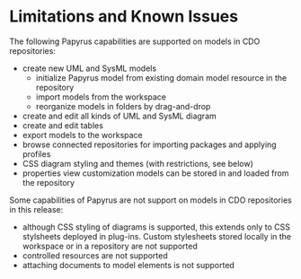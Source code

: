 # <a id="Limitations">Limitations and Known Issues</a>

The following Papyrus capabilities are supported on models in CDO repositories:

* create new UML and SysML models
	* initialize Papyrus model from existing domain model resource in the repository
	* import models from the workspace
	* reorganize models in folders by drag-and-drop
* create and edit all kinds of UML and SysML diagram
* create and edit tables
* export models to the workspace
* browse connected repositories for importing packages and applying profiles
* CSS diagram styling and themes (with restrictions, see below)
* properties view customization models can be stored in and loaded from the repository

Some capabilities of Papyrus are not support on models in CDO repositories in this release:

* although CSS styling of diagrams is supported, this extends only to CSS stylsheets deployed in plug-ins.  Custom stylesheets stored locally in the workspace or in a repository are not supported
* controlled resources are not supported
* attaching documents to model elements is not supported